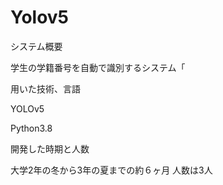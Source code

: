# Yolov5

システム概要

学生の学籍番号を自動で識別するシステム「

用いた技術、言語

YOLOv5

Python3.8

開発した時期と人数

大学2年の冬から3年の夏までの約６ヶ月
人数は3人


